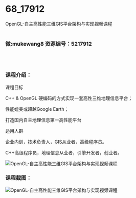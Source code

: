 # 68_17912
OpenGL-自主高性能三维GIS平台架构与实现视频课程
<br/></br>
<h3>微:mukewang8 资源编号：5217912</h3>
<br/></br>
<h3>课程介绍：</h3>
<p>课程目标</p>
<p>C++ &amp; <a title="查看与 OpenGL 相关的文章" target="_blank">OpenGL</a> 硬编码的方式实现一套高性三维地理信息平台；</p>
<p>性能媲美或超越Google Earth；</p>
<p>打造国内自主地理信息第一高性能平台</p>
<p>适用人群</p>
<p>企业内训，技术负责人，GIS从业者，高级程序员。</p>
<p>C++高级程序员，地理信息从业者，引擎开发者，创业者。</p>
<p><img src="https://www.ko996.com/wp-content/uploads/img/2021/01/1-107-300x168.png" alt="OpenGL-自主高性能三维GIS平台架构与实现视频课程"></p>
<div class="info-desc">
<h3>课程截图：</h3>
<p><img src="https://www.ko996.com/wp-content/uploads/img/2021/01/2-124.png" alt="OpenGL-自主高性能三维GIS平台架构与实现视频课程"></p>


			
</div>
